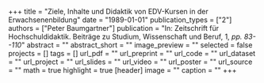 +++
title = "Ziele, Inhalte und Didaktik von EDV-Kursen in der Erwachsenenbildung"
date = "1989-01-01"
publication_types = ["2"]
authors = ["Peter Baumgartner"]
publication = "In: Zeitschrift für Hochschuldidaktik. Beiträge zu Studium, Wissenschaft und Beruf, 1, _pp. 83--110_"
abstract = ""
abstract_short = ""
image_preview = ""
selected = false
projects = []
tags = []
url_pdf = ""
url_preprint = ""
url_code = ""
url_dataset = ""
url_project = ""
url_slides = ""
url_video = ""
url_poster = ""
url_source = ""
math = true
highlight = true
[header]
image = ""
caption = ""
+++

